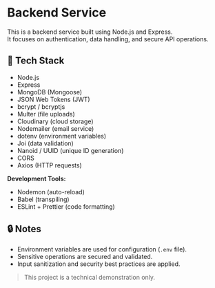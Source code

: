# Backend Service

This is a backend service built using Node.js and Express.  
It focuses on authentication, data handling, and secure API operations.

## 🚀 Tech Stack

- Node.js
- Express
- MongoDB (Mongoose)
- JSON Web Tokens (JWT)
- bcrypt / bcryptjs
- Multer (file uploads)
- Cloudinary (cloud storage)
- Nodemailer (email service)
- dotenv (environment variables)
- Joi (data validation)
- Nanoid / UUID (unique ID generation)
- CORS
- Axios (HTTP requests)

**Development Tools:**

- Nodemon (auto-reload)
- Babel (transpiling)
- ESLint + Prettier (code formatting)

## 🔒 Notes

- Environment variables are used for configuration (`.env` file).
- Sensitive operations are secured and validated.
- Input sanitization and security best practices are applied.

> This project is a technical demonstration only.  